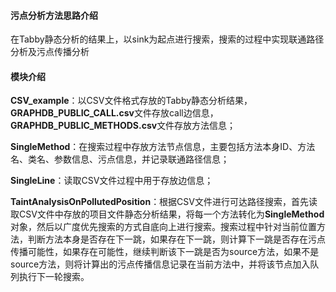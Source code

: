 #### 污点分析方法思路介绍

在Tabby静态分析的结果上，以sink为起点进行搜索，搜索的过程中实现联通路径分析及污点传播分析

#### 模块介绍

**CSV_example**：以CSV文件格式存放的Tabby静态分析结果，**GRAPHDB_PUBLIC_CALL.csv**文件存放call边信息，**GRAPHDB_PUBLIC_METHODS.csv**文件存放方法信息；

**SingleMethod**：在搜索过程中存放方法节点信息，主要包括方法本身ID、方法名、类名、参数信息、污点信息，并记录联通路径信息；

**SingleLine**：读取CSV文件过程中用于存放边信息；

**TaintAnalysisOnPollutedPosition**：根据CSV文件进行可达路径搜索，首先读取CSV文件中存放的项目文件静态分析结果，将每一个方法转化为**SingleMethod**对象，然后以广度优先搜索的方式自底向上进行搜索。搜索过程中针对当前位置方法，判断方法本身是否存在下一跳，如果存在下一跳，则计算下一跳是否存在污点传播可能性，如果存在可能性，继续判断该下一跳是否为source方法，如果不是source方法，则将计算出的污点传播信息记录在当前方法中，并将该节点加入队列执行下一轮搜索。

​	

